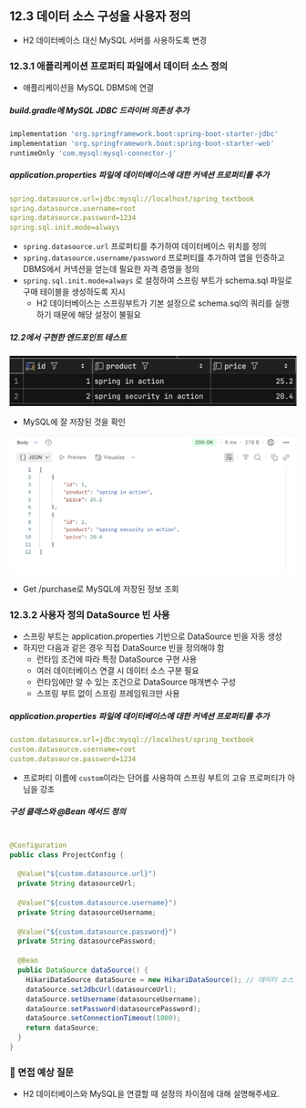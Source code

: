 ## 12.3 데이터 소스 구성을 사용자 정의
- H2 데이터베이스 대신 MySQL 서버를 사용하도록 변경

### 12.3.1 애플리케이션 프로퍼티 파일에서 데이터 소스 정의
- 애플리케이션을 MySQL DBMS에 연결
##### build.gradle에 MySQL JDBC 드라이버 의존성 추가
```groovy
implementation 'org.springframework.boot:spring-boot-starter-jdbc'
implementation 'org.springframework.boot:spring-boot-starter-web'
runtimeOnly 'com.mysql:mysql-connector-j'
```
##### application.properties 파일에 데이터베이스에 대한 커넥션 프로퍼티를 추가
```yml
spring.datasource.url=jdbc:mysql://localhost/spring_textbook
spring.datasource.username=root
spring.datasource.password=1234
spring.sql.init.mode=always
```
- `spring.datasource.url` 프로퍼티를 추가하여 데이터베이스 위치를 정의
- `spring.datasource.username/password` 프로퍼티를 추가하여 앱을 인증하고 DBMS에서 커넥션을 얻는데 필요한 자격 증명을 정의
- `spring.sql.init.mode=always` 로 설정하여 스프링 부트가 schema.sql 파일로 구매 테이블을 생성하도록 지시
  - H2 데이터베이스는 스프링부트가 기본 설정으로 schema.sql의 쿼리를 실행하기 때문에 해당 설정이 불필요

##### 12.2에서 구현한 엔드포인트 테스트
![img.png](./img/12_3_1.png)
- MySQL에 잘 저장된 것을 확인

![img.png](./img/12_3_2.png)
- Get /purchase로 MySQL에 저장된 정보 조회

### 12.3.2 사용자 정의 DataSource 빈 사용
- 스프링 부트는 application.properties 기반으로 DataSource 빈을 자동 생성
- 하지만 다음과 같은 경우 직접 DataSource 빈을 정의해야 함
  - 런타임 조건에 따라 특정 DataSource 구현 사용
  - 여러 데이터베이스 연결 시 데이터 소스 구분 필요
  - 런타임에만 알 수 있는 조건으로 DataSource 매개변수 구성
  - 스프링 부트 없이 스프링 프레임워크만 사용

##### application.properties 파일에 데이터베이스에 대한 커넥션 프로퍼티를 추가
```yml
custom.datasource.url=jdbc:mysql://localhost/spring_textbook
custom.datasource.username=root
custom.datasource.password=1234
```
- 프로퍼티 이름에 `custom`이라는 단어를 사용하여 스프링 부트의 고유 프로퍼티가 아님을 강조
##### 구성 클래스와 @Bean 메서드 정의
```java

@Configuration
public class ProjectConfig {

  @Value("${custom.datasource.url}")
  private String datasourceUrl;

  @Value("${custom.datasource.username}")
  private String datasourceUsername;

  @Value("${custom.datasource.password}")
  private String datasourcePassword;

  @Bean
  public DataSource dataSource() {
    HikariDataSource dataSource = new HikariDataSource(); // 데이터 소스 구현체로 HikariCP를 사용
    dataSource.setJdbcUrl(datasourceUrl);
    dataSource.setUsername(datasourceUsername);
    dataSource.setPassword(datasourcePassword);
    dataSource.setConnectionTimeout(1000);
    return dataSource;
  }
}
```
### 🙋 면접 예상 질문
- H2 데이터베이스와 MySQL을 연결할 때 설정의 차이점에 대해 설명해주세요.